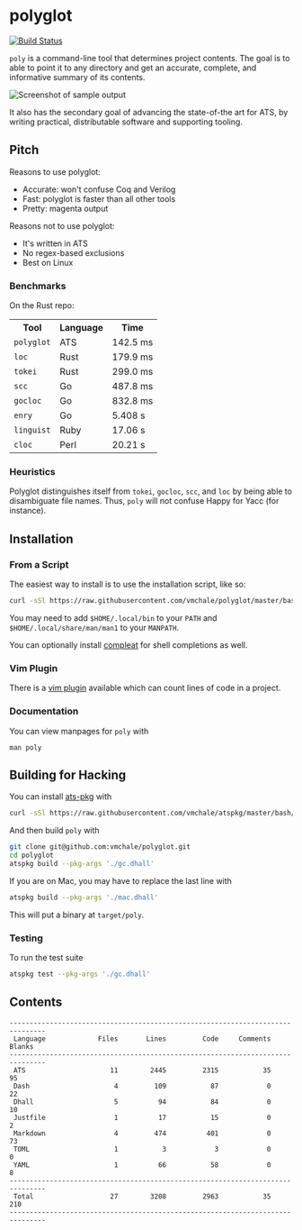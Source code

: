 # polyglot

[![Build Status](https://travis-ci.org/vmchale/polyglot.svg?branch=master)](https://travis-ci.org/vmchale/polyglot)

`poly` is a command-line tool that determines project contents.
The goal is to able to point it to any directory and get an accurate,
complete, and informative summary of its contents.

<img alt="Screenshot of sample output" src=https://github.com/vmchale/polyglot/raw/master/screenshot.png>

It also has the secondary goal of advancing the state-of-the art for ATS, by
writing practical, distributable software and supporting tooling.

## Pitch

Reasons to use polyglot:

  * Accurate: won't confuse Coq and Verilog
  * Fast: polyglot is faster than all other tools
  * Pretty: magenta output

Reasons not to use polyglot:

  * It's written in ATS
  * No regex-based exclusions
  * Best on Linux

### Benchmarks

On the Rust repo:

<table>
  <tr>
    <th>Tool</th>
    <th>Language</th>
    <th>Time</th>
  </tr>
  <tr>
    <td><code>polyglot</code></td>
    <td>ATS</td>
    <td>142.5 ms</td>
  </tr>
  <tr>
    <td><code>loc</code></td>
    <td>Rust</td>
    <td>179.9 ms</td>
  </tr>
  <tr>
    <td><code>tokei</code></td>
    <td>Rust</td>
    <td>299.0 ms</td>
  </tr>
  <tr>
    <td><code>scc</code></td>
    <td>Go</td>
    <td>487.8 ms</td>
  </tr>
  <tr>
    <td><code>gocloc</code></td>
    <td>Go</td>
    <td>832.8 ms</td>
  </tr>
  <tr>
    <td><code>enry</code></td>
    <td>Go</td>
    <td>5.408 s</td>
  </tr>
  <tr>
    <td><code>linguist</code></td>
    <td>Ruby</td>
    <td>17.06 s</td>
  </tr>
  <tr>
    <td><code>cloc</code></td>
    <td>Perl</td>
    <td>20.21 s</td>
  </tr>
</table>

### Heuristics

Polyglot distinguishes itself from `tokei`, `gocloc`, `scc`, and `loc` by being able to disambiguate file names.
Thus, `poly` will not confuse Happy for Yacc (for instance).

## Installation

### From a Script

The easiest way to install is to use the installation script, like so:

```bash
curl -sSl https://raw.githubusercontent.com/vmchale/polyglot/master/bash/install.sh | sh -s
```

You may need to add `$HOME/.local/bin` to your `PATH` and
`$HOME/.local/share/man/man1` to your `MANPATH`.

You can optionally install [compleat](https://github.com/mbrubeck/compleat) for
shell completions as well.

### Vim Plugin

There is a [vim plugin](https://github.com/vmchale/polyglot-vim) available which
can count lines of code in a project.

### Documentation

You can view manpages for `poly` with

```
man poly
```

## Building for Hacking

You can install [ats-pkg](http://hackage.haskell.org/package/ats-pkg)
with

```bash
curl -sSl https://raw.githubusercontent.com/vmchale/atspkg/master/bash/install.sh | sh -s
```

And then build `poly` with

```bash
git clone git@github.com:vmchale/polyglot.git
cd polyglot
atspkg build --pkg-args './gc.dhall'
```

If you are on Mac, you may have to replace the last line with

```bash
atspkg build --pkg-args './mac.dhall'
```

This will put a binary at `target/poly`.

### Testing

To run the test suite

```bash
atspkg test --pkg-args './gc.dhall'
```

## Contents

```
-------------------------------------------------------------------------------
 Language             Files       Lines         Code     Comments       Blanks
-------------------------------------------------------------------------------
 ATS                     11        2445         2315           35           95
 Dash                     4         109           87            0           22
 Dhall                    5          94           84            0           10
 Justfile                 1          17           15            0            2
 Markdown                 4         474          401            0           73
 TOML                     1           3            3            0            0
 YAML                     1          66           58            0            8
-------------------------------------------------------------------------------
 Total                   27        3208         2963           35          210
-------------------------------------------------------------------------------
```
